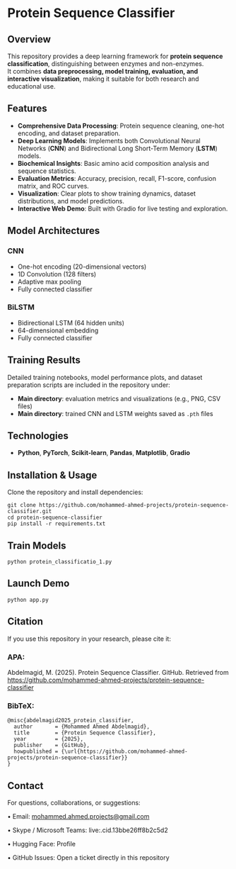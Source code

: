 # Protein Sequence Classifier

## Overview
This repository provides a deep learning framework for **protein sequence classification**, distinguishing between enzymes and non-enzymes.  
It combines **data preprocessing, model training, evaluation, and interactive visualization**, making it suitable for both research and educational use.

## Features
- **Comprehensive Data Processing**: Protein sequence cleaning, one-hot encoding, and dataset preparation.  
- **Deep Learning Models**: Implements both Convolutional Neural Networks (**CNN**) and Bidirectional Long Short-Term Memory (**LSTM**) models.  
- **Biochemical Insights**: Basic amino acid composition analysis and sequence statistics.  
- **Evaluation Metrics**: Accuracy, precision, recall, F1-score, confusion matrix, and ROC curves.  
- **Visualization**: Clear plots to show training dynamics, dataset distributions, and model predictions.  
- **Interactive Web Demo**: Built with Gradio for live testing and exploration.  

## Model Architectures

### CNN
- One-hot encoding (20-dimensional vectors)  
- 1D Convolution (128 filters)  
- Adaptive max pooling  
- Fully connected classifier  

### BiLSTM
- Bidirectional LSTM (64 hidden units)  
- 64-dimensional embedding  
- Fully connected classifier  

## Training Results
Detailed training notebooks, model performance plots, and dataset preparation scripts are included in the repository under:  
- **Main directory**: evaluation metrics and visualizations (e.g., PNG, CSV files)  
- **Main directory**: trained CNN and LSTM weights saved as `.pth` files  

## Technologies
- **Python**, **PyTorch**, **Scikit-learn**, **Pandas**, **Matplotlib**, **Gradio**  

## Installation & Usage

Clone the repository and install dependencies:
```
git clone https://github.com/mohammed-ahmed-projects/protein-sequence-classifier.git
cd protein-sequence-classifier
pip install -r requirements.txt
```

## Train Models
```
python protein_classificatio_1.py
```

## Launch Demo
```
python app.py
```

## Citation

If you use this repository in your research, please cite it:

### APA:
Abdelmagid, M. (2025). Protein Sequence Classifier. GitHub. Retrieved from https://github.com/mohammed-ahmed-projects/protein-sequence-classifier

### BibTeX:
```
@misc{abdelmagid2025_protein_classifier,
  author       = {Mohammed Ahmed Abdelmagid},
  title        = {Protein Sequence Classifier},
  year         = {2025},
  publisher    = {GitHub},
  howpublished = {\url{https://github.com/mohammed-ahmed-projects/protein-sequence-classifier}}
}
```

## Contact

For questions, collaborations, or suggestions:

• Email: mohammed.ahmed.projects@gmail.com

• Skype / Microsoft Teams: live:.cid.13bbe26ff8b2c5d2

• Hugging Face: Profile

• GitHub Issues: Open a ticket directly in this repository
